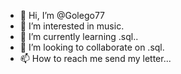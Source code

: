 - 👋 Hi, I’m @Golego77
- 👀 I’m interested in music.
- 🌱 I’m currently learning .sql..
- 💞️ I’m looking to collaborate on .sql.
- 📫 How to reach me send my letter...

<!---
Golego77/Golego77 is a ✨ special ✨ repository because its `README.md` (this file) appears on your GitHub profile.
You can click the Preview link to take a look at your changes.
--->
